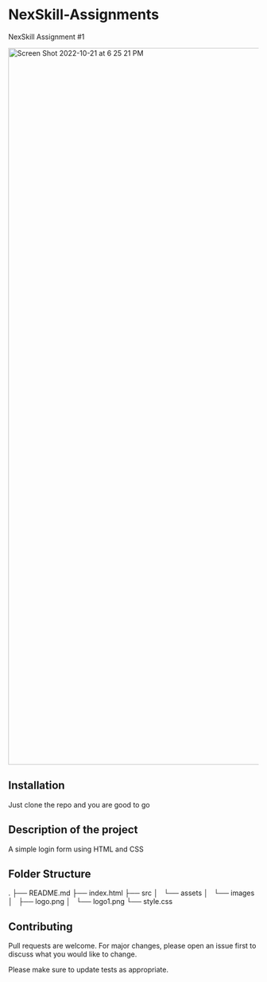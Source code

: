 # NexSkill-Assignments

NexSkill Assignment #1

<img width="1440" alt="Screen Shot 2022-10-21 at 6 25 21 PM" src="https://user-images.githubusercontent.com/68749736/197206562-32c5587a-1861-42af-b187-7e44d1f7ec2a.png">

## Installation

Just clone the repo and you are good to go

## Description of the project
A simple login form using HTML and CSS

## Folder Structure

.
├── README.md
├── index.html
├── src
│   └── assets
│       └── images
│           ├── logo.png
│           └── logo1.png
└── style.css


## Contributing
Pull requests are welcome. For major changes, please open an issue first to discuss what you would like to change.

Please make sure to update tests as appropriate.

